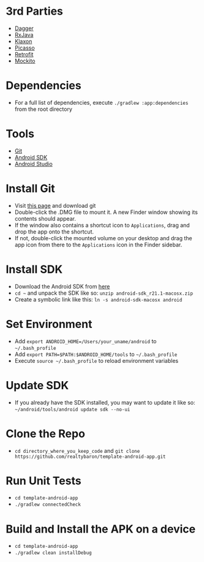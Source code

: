 # 3rd Parties
* [Dagger](https://google.github.io/dagger/)
* [RxJava](https://github.com/ReactiveX/RxJava)
* [Klaxon](https://github.com/cbeust/klaxon)
* [Picasso](https://square.github.io/picasso/)
* [Retrofit](https://square.github.io/retrofit/)
* [Mockito](https://site.mockito.org/)

# Dependencies
* For a full list of dependencies, execute ```./gradlew :app:dependencies``` from the root directory

# Tools
* [Git](http://git-scm.com/downloads)
* [Android SDK](http://developer.android.com/sdk/installing/index.html)
* [Android Studio](http://developer.android.com/sdk/installing/index.html?pkg=studio)

# Install Git
* Visit [this page](http://git-scm.com/download/mac) and download git
* Double-click the .DMG file to mount it.  A new Finder window showing its contents should appear.
* If the window also contains a shortcut icon to `Applications`, drag and drop the app onto the shortcut.
* If not, double-click the mounted volume on your desktop and drag the app icon from there to the `Applications` icon in the Finder sidebar.

# Install SDK
* Download the Android SDK from [here](http://developer.android.com/sdk/installing/index.html?pkg=tools)
* ```cd ~``` and unpack the SDK like so: ```unzip android-sdk_r21.1-macosx.zip```
* Create a symbolic link like this: ```ln -s android-sdk-macosx android```

# Set Environment
* Add ```export ANDROID_HOME=/Users/your_uname/android``` to ```~/.bash_profile```
* Add ```export PATH=$PATH:$ANDROID_HOME/tools``` to ```~/.bash_profile```
* Execute ```source ~/.bash_profile``` to reload environment variables

# Update SDK
* If you already have the SDK installed, you may want to update it like so: ```~/android/tools/android update sdk --no-ui```

# Clone the Repo
* ```cd directory_where_you_keep_code``` and ```git clone https://github.com/realtybaron/template-android-app.git```

# Run Unit Tests
* ```cd template-android-app```
* ```./gradlew connectedCheck```

# Build and Install the APK on a device
* ```cd template-android-app```
* ```./gradlew clean installDebug```